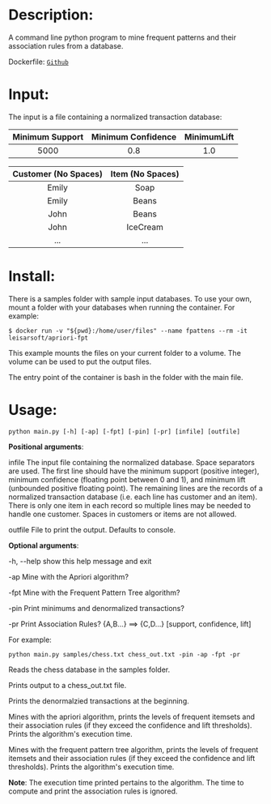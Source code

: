 Description:
=
A command line python program to mine frequent patterns and their association rules from a database.

Dockerfile: 
[`Github`](https://github.com/Xuriksa/apriori-fpt/blob/master/Dockerfile)

Input:
=
The input is a file containing a normalized transaction database:

| Minimum Support | Minimum Confidence | MinimumLift |
|:-:|:-:|:-:|
| 5000 | 0.8 | 1.0 |

| Customer (No Spaces) | Item (No Spaces) |
|:-:|:-:|
| Emily | Soap    |
| Emily | Beans   |
| John | Beans    |
| John | IceCream |
| ... | ... |

Install:
=
There is a samples folder with sample input databases. To use your own, mount a folder
with your databases when running the container.
For example:

```console
$ docker run -v "${pwd}:/home/user/files" --name fpattens --rm -it leisarsoft/apriori-fpt
```

This example mounts the files on your current folder to a volume. The volume can be used to put the output files.

The entry point of the container is bash in the folder with the main file.

Usage:
=
```console
python main.py [-h] [-ap] [-fpt] [-pin] [-pr] [infile] [outfile]
```

**Positional arguments**:

  infile      The input file containing the normalized database. Space separators are used. The first line should have
              the minimum support (positive integer), minimum confidence (floating point between 0 and 1), and minimum
              lift (unbounded positive floating point). The remaining lines are the records of a normalized
              transaction database (i.e. each line has customer and an item). There is only one item in each record so
              multiple lines may be needed to handle one customer. Spaces in customers or items are not allowed.

  outfile     File to print the output. Defaults to console.

**Optional arguments**:

  -h, --help  show this help message and exit

  -ap         Mine with the Apriori algorithm?

  -fpt        Mine with the Frequent Pattern Tree algorithm?

  -pin        Print minimums and denormalized transactions?

  -pr         Print Association Rules? {A,B...} ==> {C,D...} [support, confidence, lift]

For example:

```console
python main.py samples/chess.txt chess_out.txt -pin -ap -fpt -pr
```

Reads the chess database in the samples folder.

Prints output to a chess_out.txt file.

Prints the denormalzied transactions at the beginning.

Mines with the apriori algorithm, prints the levels of frequent itemsets and their association rules (if they exceed the confidence and lift thresholds). Prints the algorithm's execution time.

Mines with the frequent pattern tree algorithm, prints the levels of frequent itemsets and their association rules (if they exceed the confidence and lift thresholds). Prints the algorithm's execution time.

**Note**: The execution time printed pertains to the algorithm. The time to compute and print the association rules is ignored.